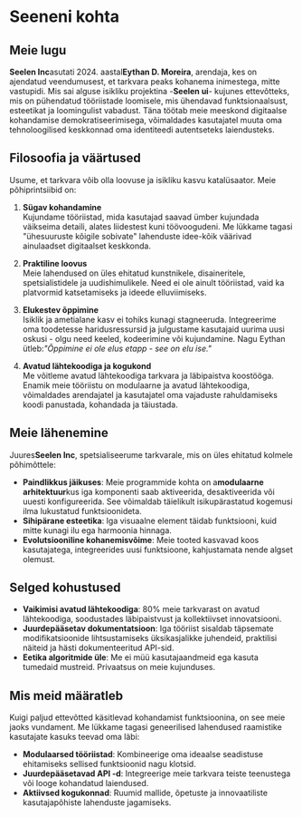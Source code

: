 # Seeneni kohta

## Meie lugu

**Seelen Inc**asutati 2024. aastal**Eythan D. Moreira**, arendaja, kes on ajendatud veendumusest, et tarkvara peaks kohanema inimestega, mitte vastupidi. Mis sai alguse isikliku projektina -**Seelen ui**- kujunes ettevõtteks, mis on pühendatud tööriistade loomisele, mis ühendavad funktsionaalsust, esteetikat ja loomingulist vabadust. Täna töötab meie meeskond digitaalse kohandamise demokratiseerimisega, võimaldades kasutajatel muuta oma tehnoloogilised keskkonnad oma identiteedi autentseteks laiendusteks.

## Filosoofia ja väärtused

Usume, et tarkvara võib olla loovuse ja isikliku kasvu katalüsaator. Meie põhiprintsiibid on:

1. **Sügav kohandamine**\
   Kujundame tööriistad, mida kasutajad saavad ümber kujundada väikseima detaili, alates liidestest kuni töövoogudeni. Me lükkame tagasi "ühesuuruste kõigile sobivate" lahenduste idee-kõik väärivad ainulaadset digitaalset keskkonda.

2. **Praktiline loovus**\
   Meie lahendused on üles ehitatud kunstnikele, disaineritele, spetsialistidele ja uudishimulikele. Need ei ole ainult tööriistad, vaid ka platvormid katsetamiseks ja ideede elluviimiseks.

3. **Elukestev õppimine**\
   Isiklik ja ametialane kasv ei tohiks kunagi stagneeruda. Integreerime oma toodetesse haridusressursid ja julgustame kasutajaid uurima uusi oskusi - olgu need keeled, kodeerimine või kujundamine. Nagu Eythan ütleb:*"Õppimine ei ole elus etapp - see on elu ise."*

4. **Avatud lähtekoodiga ja kogukond**\
   Me võitleme avatud lähtekoodiga tarkvara ja läbipaistva koostööga. Enamik meie tööriistu on modulaarne ja avatud lähtekoodiga, võimaldades arendajatel ja kasutajatel oma vajaduste rahuldamiseks koodi panustada, kohandada ja täiustada.

## Meie lähenemine

Juures**Seelen Inc**, spetsialiseerume tarkvarale, mis on üles ehitatud kolmele põhimõttele:

* **Paindlikkus jäikuses**: Meie programmide kohta on a**modulaarne arhitektuur**kus iga komponenti saab aktiveerida, desaktiveerida või uuesti konfigureerida. See võimaldab täielikult isikupärastatud kogemusi ilma lukustatud funktsioonideta.
* **Sihipärane esteetika**: Iga visuaalne element täidab funktsiooni, kuid mitte kunagi ilu ega harmoonia hinnaga.
* **Evolutsiooniline kohanemisvõime**: Meie tooted kasvavad koos kasutajatega, integreerides uusi funktsioone, kahjustamata nende algset olemust.

## Selged kohustused

* **Vaikimisi avatud lähtekoodiga**: 80% meie tarkvarast on avatud lähtekoodiga, soodustades läbipaistvust ja kollektiivset innovatsiooni.
* **Juurdepääsetav dokumentatsioon**: Iga tööriist sisaldab täpsemate modifikatsioonide lihtsustamiseks üksikasjalikke juhendeid, praktilisi näiteid ja hästi dokumenteeritud API-sid.
* **Eetika algoritmide üle**: Me ei müü kasutajaandmeid ega kasuta tumedaid mustreid. Privaatsus on meie kujunduses.

## Mis meid määratleb

Kuigi paljud ettevõtted käsitlevad kohandamist funktsioonina, on see meie jaoks vundament. Me lükkame tagasi geneerilised lahendused raamistike kasutajate kasuks teevad oma läbi:

* **Modulaarsed tööriistad**: Kombineerige oma ideaalse seadistuse ehitamiseks sellised funktsioonid nagu klotsid.
* **Juurdepääsetavad API -d**: Integreerige meie tarkvara teiste teenustega või looge kohandatud laiendused.
* **Aktiivsed kogukonnad**: Ruumid mallide, õpetuste ja innovaatiliste kasutajapõhiste lahenduste jagamiseks.
